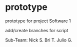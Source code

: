 # prototype
prototype for project Software 1

add/create branches for script

Sub-Team: Nick S. Bri T. Julio G.
